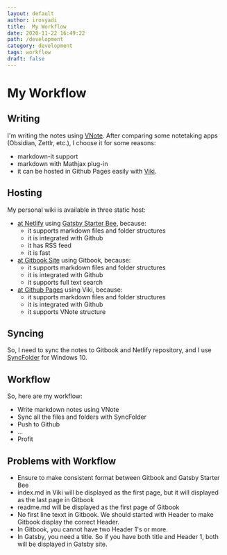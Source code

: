 ```yaml
---
layout: default
author: irosyadi
title:  My Workflow
date: 2020-11-22 16:49:22
path: /development
category: development
tags: workflow
draft: false
---
```


# My Workflow

## Writing
I'm writing the notes using [VNote](https://tamlok.gitee.io/vnote/en_us/). After comparing some notetaking apps (Obsidian, Zettlr, etc.), I choose it for some reasons:
- markdown-it support
- markdown with Mathjax plug-in
- it can be hosted in Github Pages easily with [Viki](https://tamlok.gitee.io/viki/).

## Hosting
My personal wiki is available in three static host:
- [at Netlify](https://irosyadi.netlify.app/) using [Gatsby Starter Bee](https://github.com/JaeYeopHan/gatsby-starter-bee), because:
    - it supports markdown files and folder structures
    - it is integrated with Github
    - it has RSS feed
    - it is fast
- [at Gitbook Site](https://irosyadi.gitbook.io/) using Gitbook, because:
    - it supports markdown files and folder structures
    - it is integrated with Github
    - it supports full text search
- [at Github Pages](https://irosyadi.github.io/) using Viki, because:
    - it supports markdown files and folder structures
    - it is integrated with Github
    - it supports VNote structure

## Syncing
So, I need to sync the notes to Gitbook and Netlify repository, and I use [SyncFolder](https://www.microsoft.com/en-us/p/syncfolder/9nc73mjwhsww) for Windows 10.

## Workflow
So, here are my workflow:
- Write markdown notes using VNote
- Sync all the files and folders with SyncFolder
- Push to Github
- ...
- Profit

## Problems with Workflow
- Ensure to make consistent format between Gitbook and Gatsby Starter Bee
- index.md in Viki will be displayed as the first page, but it will displayed as the last page in Gitbook
- readme.md will be displayed as the first page of Gitbook
- No first line texxt in Gitbook. We should started with Header to make Gitbook display the correct Header.
- In Gitbook, you cannot have two Header 1's or more.
- In Gatsby, you need a title. So if you have both title and Header 1, both will be displayed in Gatsby site.